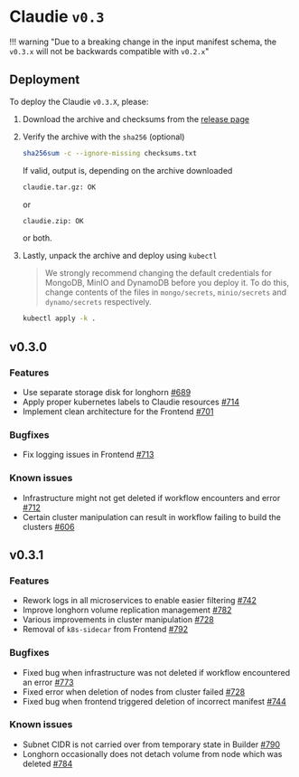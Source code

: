 # Claudie `v0.3`

!!! warning "Due to a breaking change in the input manifest schema, the `v0.3.x` will not be backwards compatible with `v0.2.x`"

## Deployment

To deploy the Claudie `v0.3.X`, please:

1. Download the archive and checksums from the [release page](https://github.com/berops/claudie/releases)

2. Verify the archive with the `sha256` (optional)

    ```sh
    sha256sum -c --ignore-missing checksums.txt
    ```

    If valid, output is, depending on the archive downloaded

    ```sh
    claudie.tar.gz: OK
    ```

    or

    ```sh
    claudie.zip: OK
    ```

    or both.

3. Lastly, unpack the archive and deploy using `kubectl`

    > We strongly recommend changing the default credentials for MongoDB, MinIO and DynamoDB before you deploy it. To do this, change contents of the files in `mongo/secrets`, `minio/secrets` and `dynamo/secrets` respectively.

    ```sh
    kubectl apply -k .
    ```

## v0.3.0

### Features

- Use separate storage disk for longhorn [#689](https://github.com/berops/claudie/pull/698)
- Apply proper kubernetes labels to Claudie resources [#714](https://github.com/berops/claudie/pull/714)
- Implement clean architecture for the Frontend [#701](https://github.com/berops/claudie/pull/701)

### Bugfixes

- Fix logging issues in Frontend [#713](https://github.com/berops/claudie/pull/713)

### Known issues

- Infrastructure might not get deleted if workflow encounters and error [#712](https://github.com/berops/claudie/issues/712)
- Certain cluster manipulation can result in workflow failing to build the clusters [#606](https://github.com/berops/claudie/issues/606)

## v0.3.1

### Features

- Rework logs in all microservices to enable easier filtering [#742](https://github.com/berops/claudie/pull/742)
- Improve longhorn volume replication management [#782](https://github.com/berops/claudie/pull/782)
- Various improvements in cluster manipulation [#728](https://github.com/berops/claudie/pull/728)
- Removal of `k8s-sidecar` from Frontend [#792](https://github.com/berops/claudie/pull/792)

### Bugfixes

- Fixed bug when infrastructure was not deleted if workflow encountered an error [#773](https://github.com/berops/claudie/pull/773)
- Fixed error when deletion of nodes from cluster failed [#728](https://github.com/berops/claudie/pull/728)
- Fixed bug when frontend triggered deletion of incorrect manifest [#744](https://github.com/berops/claudie/pull/744)

### Known issues

- Subnet CIDR is not carried over from temporary state in Builder [#790](https://github.com/berops/claudie/issues/790)
- Longhorn occasionally does not detach volume from node which was deleted [#784](https://github.com/berops/claudie/issues/784)